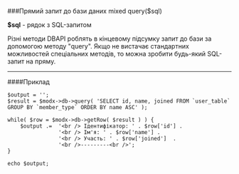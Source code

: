 ###Прямий запит до бази даних
mixed query($sql)

**$sql** - рядок з SQL-запитом

Різні методи DBAPI роблять в кінцевому підсумку запит до бази за допомогою методу "query". Якщо не вистачає стандартних можливостей спеціальних методів, то можна зробити будь-який SQL-запит на пряму.
***

####Приклад

	$output = '';  
	$result = $modx->db->query( 'SELECT id, name, joined FROM `user_table` GROUP BY `member_type` ORDER BY name ASC' );   
	
	while( $row = $modx->db->getRow( $result ) ) {  
		$output .=  '<br /> Ідентифікатор: ' . $row['id'] . 
					'<br /> Ім'я: ' . $row['name'] . 
					'<br /> Участь: ' . $row['joined']  . 
					'<br />---------<br />';  
	}  
	
	echo $output;